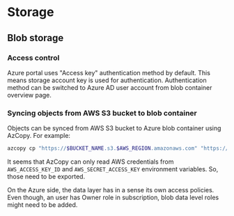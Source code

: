 # Storage

## Blob storage

### Access control

Azure portal uses "Access key" authentication method by default. This means storage account key is used for authentication. Authentication method can be switched to Azure AD user account from blob container overview page.

### Syncing objects from AWS S3 bucket to blob container

Objects can be synced from AWS S3 bucket to Azure blob container using AzCopy. For example:

```bash
azcopy cp "https://$BUCKET_NAME.s3.$AWS_REGION.amazonaws.com" "https://$STORAGE_ACCOUNT_NAME.blob.core.windows.net/$CONTAINER_NAME" --recursive
```

It seems that AzCopy can only read AWS credentials from `AWS_ACCESS_KEY_ID` and `AWS_SECRET_ACCESS_KEY` environment variables. So, those need to be exported.

On the Azure side, the data layer has in a sense its own access policies. Even though, an user has Owner role in subscription, blob data level roles might need to be added.
